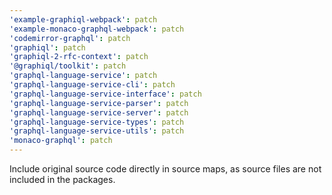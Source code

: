 ```yaml
---
'example-graphiql-webpack': patch
'example-monaco-graphql-webpack': patch
'codemirror-graphql': patch
'graphiql': patch
'graphiql-2-rfc-context': patch
'@graphiql/toolkit': patch
'graphql-language-service': patch
'graphql-language-service-cli': patch
'graphql-language-service-interface': patch
'graphql-language-service-parser': patch
'graphql-language-service-server': patch
'graphql-language-service-types': patch
'graphql-language-service-utils': patch
'monaco-graphql': patch
---
```


Include original source code directly in source maps, as source files are not included in the packages.

